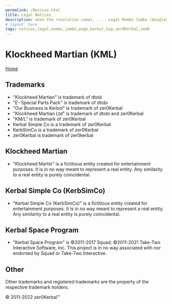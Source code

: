 ```yaml
---
permalink: /Notices.html
title: Legal Notices
description: when the revolution comes, .... Legal Mumbo Jumbo (Douglas Adams)
# layout: bare
tags: notices,legal,mumbo,jumbo,page,kerbal,ksp,zer0Kerbal,zedK
---
```


<!--
Notices.md v1.0.0.0
Klockheed Martian (KML)
created: 13 Apr 2022
updated: 

based upon work by LisiasT -->

# Klockheed Martian (KML)

[Home](./index.md)

## Trademarks

* "Klockheed Martian" is trademark of dtobi
* "E- Special Parts Pack" is trademark of dtobi
* "Our Business is Kerbol" is trademark of zer0Kerbal
* "Klockheed Martian Ltd" is trademark of dtobi and zer0Kerbal
* "KM/L" is trademark of zer0Kerbal
* Kerbal Simple Co is a trademark of zer0Kerbal
* KerbSimCo is a trademark of zer0Kerbal
* zer0Kerbal is trademark of zer0kerbal

## Klockheed Martian

* "Klockheed Martin" is a fictitious entity created for entertainment purposes. It is in no way meant to represent a real entity. Any similarity to a real entity is purely coincidental.

## Kerbal Simple Co (KerbSimCo)

* "Kerbal Simple Co (KerbSimCo)" is a fictitious entity created for entertainment purposes. It is in no way meant to represent a real entity. Any similarity to a real entity is purely coincidental.

## Kerbal Space Program

* "Kerbal Space Program" is ©2011-2017 Squad; ©2011-2021 Take-Two Interactive Software, Inc. This project is in no way associated with nor endorsed by Squad or Take-Two Interactive.

## Other

Other trademarks and registered trademarks are the property of the respective trademark holders.

© 2011-2022 zer0Kerbal™

<!-- this file CC BY-ND 4.0 by zer0Kerbal -->
